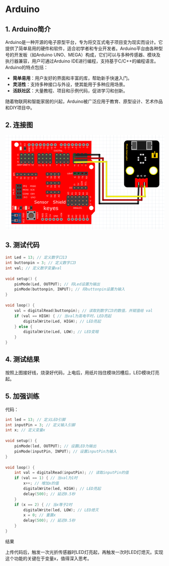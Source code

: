 # Arduino


## 1. Arduino简介  

Arduino是一种开源的电子原型平台，专为将交互式电子项目变为现实而设计。它提供了简单易用的硬件和软件，适合初学者和专业开发者。Arduino平台由各种型号的开发板（如Arduino UNO、MEGA）构成，它们可以与多种传感器、模块及执行器兼容，用户可通过Arduino IDE进行编程，支持基于C/C++的编程语言。Arduino的特点包括：  

- **简单易用**：用户友好的界面和丰富的库，帮助新手快速入门。  
- **灵活性**：支持多种接口与外设，使其能用于多种应用场景。  
- **活跃社区**：大量教程、项目和示例代码，促进学习和创新。  

随着物联网和智能家居的兴起，Arduino被广泛应用于教育、原型设计、艺术作品和DIY项目中。  

## 2. 连接图  

![](media/03bfdcb950586ac3dc72fc8b181a1c99.png)  

## 3. 测试代码  

```cpp  
int Led = 13; // 定义数字口13  
int buttonpin = 3; // 定义数字口3  
int val; // 定义数字变量val  

void setup() {  
    pinMode(Led, OUTPUT); // 将Led设置为输出  
    pinMode(buttonpin, INPUT); // 将buttonpin设置为输入  
}  

void loop() {  
    val = digitalRead(buttonpin); // 读取到数字口3的数值，并赋值给 val  
    if (val == HIGH) { // 当val为高电平时，LED亮起  
        digitalWrite(Led, HIGH); // LED亮起  
    } else {  
        digitalWrite(Led, LOW); // LED变暗  
    }  
}  
```  

## 4. 测试结果  

按照上图接好线，烧录好代码，上电后，用纸片挡住模块凹槽后，LED模块灯亮起。  

## 5. 加强训练  

代码：  

```cpp  
int led = 13; // 定义LED引脚  
int inputPin = 3; // 定义输入引脚  
int x; // 定义变量x  

void setup() {  
    pinMode(led, OUTPUT); // 设置LED为输出  
    pinMode(inputPin, INPUT); // 设置inputPin为输入  
}  

void loop() {  
    int val = digitalRead(inputPin); // 读取inputPin的值  
    if (val == 1) { // 当val为1时  
        x++; // 增加x的值  
        digitalWrite(led, HIGH); // LED亮起  
        delay(500); // 延迟0.5秒  
    }  
    if (x == 2) { // 当x等于2时  
        digitalWrite(led, LOW); // LED熄灭  
        x = 0; // 重置x  
        delay(500); // 延迟0.5秒  
    }  
}  
```  

结果  

上传代码后，触发一次光折传感器时LED灯亮起，再触发一次时LED灯熄灭。实现这个功能的关键在于变量x，值得深入思考。





